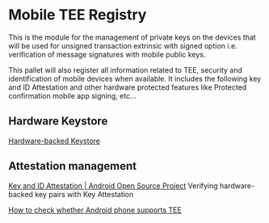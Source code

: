 # Mobile TEE Registry

This is the module for the management of private keys on the devices that will be used for unsigned transaction extrinsic with signed option i.e. verification of message signatures with mobile public keys. 

This pallet will also register all information related to TEE, security and identification of mobile devices when available. It includes the following  key and ID Attestation and other hardware protected  features like  Protected confirmation mobile app signing, etc...




## Hardware Keystore

[Hardware-backed Keystore](https://source.android.com/security/keystore)


## Attestation management

[Key and ID Attestation | Android Open Source Project](https://source.android.com/security/keystore/attestation)
Verifying hardware-backed key pairs with Key Attestation

[How to check whether Android phone supports TEE](https://stackoverflow.com/questions/61225795/how-to-check-whether-android-phone-supports-tee/64422042#64422042)